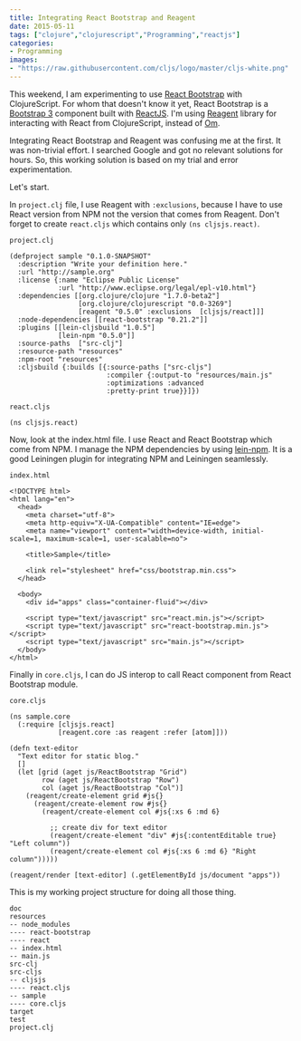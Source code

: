 ```yaml
---
title: Integrating React Bootstrap and Reagent
date: 2015-05-11
tags: ["clojure","clojurescript","Programming","reactjs"]
categories:
- Programming
images:
- "https://raw.githubusercontent.com/cljs/logo/master/cljs-white.png"
---
```


This weekend, I am experimenting to use [React Bootstrap](http://react-bootstrap.github.io/) with ClojureScript. For whom that doesn't know it yet, React Bootstrap is a [Bootstrap 3](http://getbootstrap.com/) component built with [ReactJS](http://facebook.github.io/react/). I'm using [Reagent](https://reagent-project.github.io/) library for interacting with React from ClojureScript, instead of [Om](https://github.com/omcljs/om).

Integrating React Bootstrap and Reagent was confusing me at the first. It was non-trivial effort. I searched Google and got no relevant solutions for hours. So, this working solution is based on my trial and error experimentation.

Let's start.

In `project.clj` file, I use Reagent with `:exclusions`, because I have to use React version from NPM not the version that comes from Reagent. Don't forget to create `react.cljs` which contains only `(ns cljsjs.react)`.

`project.clj`
```
(defproject sample "0.1.0-SNAPSHOT"
  :description "Write your definition here."
  :url "http://sample.org"
  :license {:name "Eclipse Public License"
            :url "http://www.eclipse.org/legal/epl-v10.html"}
  :dependencies [[org.clojure/clojure "1.7.0-beta2"]
                 [org.clojure/clojurescript "0.0-3269"]
                 [reagent "0.5.0" :exclusions  [cljsjs/react]]]
  :node-dependencies [[react-bootstrap "0.21.2"]]
  :plugins [[lein-cljsbuild "1.0.5"]
            [lein-npm "0.5.0"]]
  :source-paths  ["src-clj"]
  :resource-path "resources"
  :npm-root "resources"
  :cljsbuild {:builds [{:source-paths ["src-cljs"]
                        :compiler {:output-to "resources/main.js"
                        :optimizations :advanced
                        :pretty-print true}}]})
```
`react.cljs`
```
(ns cljsjs.react)
```
Now, look at the index.html file. I use React and React Bootstrap which come from NPM. I manage the NPM dependencies by using [lein-npm](https://github.com/RyanMcG/lein-npm). It is a good Leiningen plugin for integrating NPM and Leiningen seamlessly.

`index.html`

```
<!DOCTYPE html>
<html lang="en">
  <head>
    <meta charset="utf-8">
    <meta http-equiv="X-UA-Compatible" content="IE=edge">
    <meta name="viewport" content="width=device-width, initial-scale=1, maximum-scale=1, user-scalable=no">

    <title>Sample</title>

    <link rel="stylesheet" href="css/bootstrap.min.css">
  </head>

  <body>
    <div id="apps" class="container-fluid"></div>

    <script type="text/javascript" src="react.min.js"></script>
    <script type="text/javascript" src="react-bootstrap.min.js"></script>
    <script type="text/javascript" src="main.js"></script>
  </body>
</html>
```

Finally in `core.cljs`, I can do JS interop to call React component from React Bootstrap module.

`core.cljs`

```
(ns sample.core
  (:require [cljsjs.react]
            [reagent.core :as reagent :refer [atom]]))

(defn text-editor
  "Text editor for static blog."
  []
  (let [grid (aget js/ReactBootstrap "Grid")
        row (aget js/ReactBootstrap "Row")
        col (aget js/ReactBootstrap "Col")]
    (reagent/create-element grid #js{}
      (reagent/create-element row #js{}
        (reagent/create-element col #js{:xs 6 :md 6}

          ;; create div for text editor
          (reagent/create-element "div" #js{:contentEditable true} "Left column"))
          (reagent/create-element col #js{:xs 6 :md 6} "Right column")))))

(reagent/render [text-editor] (.getElementById js/document "apps"))
```

This is my working project structure for doing all those thing.

```
doc
resources
-- node_modules
---- react-bootstrap
---- react
-- index.html
-- main.js
src-clj
src-cljs
-- cljsjs
---- react.cljs
-- sample
---- core.cljs
target
test
project.clj
```
